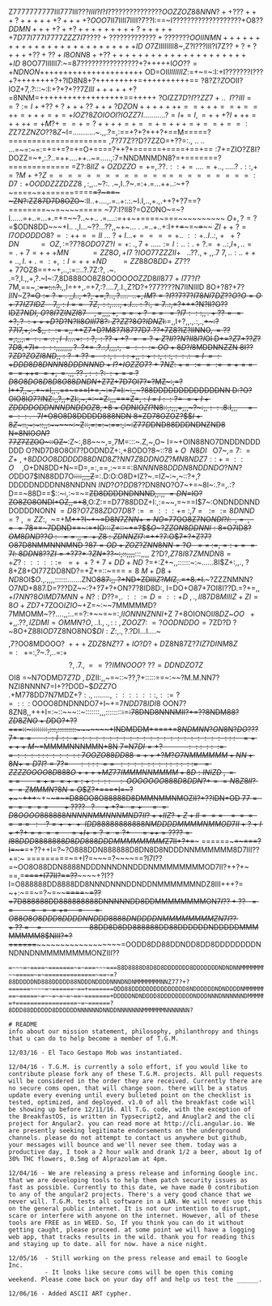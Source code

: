 
Z7777777777III777III$???IIII?I?I???????????????OOZZOZ88NNN?++???+++?++++++?++++?
OOO$7II7IIII7IIII?7??I:==~I???????????????????+O8$??DDMN++++?++?+++++++++?++++++
7D7$7I777I7777$ZZZ7I7????+?????????????+???????OOIINMN++++++++++++++++++++++++++
ID~O7$ZIIIIIIII8~,Z?I???III?I7Z$??+?+?++++??+??+I8ONN8++??++++++++++++++++++++++
ID~8$OO77IIIIII7:~=87????????????????+?+++++I$OO??=+NDNON$++++++++++++++++++++++
OD=OII$IIIIIIIZ$:=+~=~:I:+I???????I???+?++++++++?+?ID8N8+?+++++++++=++++++++++==
?8?Z$?ZO$OII?IOZ+7,.?:::~:I:+?+?+??7Z$III++++++?=$8NNM=++++++++++++++++++==+++++
?O$I$ZZ7$D?I??ZZ7+..~~I??III==?:=I++??+?+++??+++?DZON+++++++==+++==+==++=+++=+=+
IOZ?8ZOIOOI?IOZZ7I...........?=I+=I,=+++?I+++=++++=+M?+==+=?++++=+==+=+++=+==+==
:Z$Z7Z$ZNZO??8Z$~I=...........~.,,.?=,:==+?+?+++?+==M=====?=====================
,7?77Z$?$?D?7ZZO=+??=:., ..   .. ...=~=:~=:=+=+=?=+=O+====?++?+======+====+==+==
:7+=ZIO?Z8I?DOZZ=~+,:.?..=++....++..~=.....,:7=NNDMNMDN8?=+=======?=============
=Z?:$8IIZ+OZDZZO=+=,.??.::+=....=+..,.. ...?~.::,+=?M++?Z==============~========
:D7:+OODDZZZDZZ8~,:,,$..~?:. .~,I..?~.=:+.=...++..:~+?~====~=+==========~~=?~==~
~ZN?:ZZ87D7D8OZO~~~:II..+....,.=..+:.:.~I.I,..,+.,.++?+?7==?========~~=~~~~=====
~77:I?II8?=OZONO~=~?I......=+..=...+.=+=~~?..~+.. .=....:=++~+====~===~~~~~~~~~~
$O+,?=?=$$ODN8DD~~~+I.. .,I...~??...??,,~+~... . .=..+..+:I++~~=~~~=~~~~~=~~~~~~
$ZI++~?=I7ODODDO8?=:++==II~...~?+I...+====+.  .~::+..I..:,~+~~+?DN~~~~~~~~~~~=~~
OZ,:$=$?7?8ODO7Z?I=+:~.,7+.... .:=I:..:.+?.=~+..:,I+,..==.+7=+++MN~~~~~~~~~~~=ZZ
8O,+I7~?IOO77ZZZII+~~~..??.,+~,,.7~7,.. :. .+++..,I.+.=:+,:I=+++ND~~~~~~~=ZZ88O8
DD+~Z7??+~$77OZ8==+~+,..,:=::..?.7Z:?, .~. .=?,I.,,+,?.~I~:7,8D888OO8Z8OOOO$OOZZ
D8II877+I77?I?7$M,==~,:~~==:.:.?.~~,,I=++,.=+7,:?....7,.I.,Z?D?+?77????N7IINIIID
8O+?8?$+7$$?II$$N$~Z~~?=O$:=?=.~,,I..,+?,~+=,?..,?....~~..+,IM?=?I??7?7?I78NI$$7
DZ??O?O=O+77IZ7IDZ~~~~7,,:I==~~~7Z,::,....,+.I...:?:,=7$..:,=?+++?N?II?O??IDZ7$N
DI,~O?8I$7ZI$NZI87~~~~,=,,,,+,==~+?~==~~=?I7:::,,.+??==+?,?~:+++D?D?$N?II8$OIII7
8?:~Z?ZZ?8O?IDNZ$I:~~=,,I+?,,.,.:,.,~~+~:?77I7,+,:~$$,,::==,,++$Z7+D?M8?7I87?7D7
$??+$7Z8?IZ?IINNO$,=??=,:,,,.=~:.=.:~,I~~I....+:~:?,:??++?~==?+Z?II??N?II8I?I$OI
D+=?$Z$7+$??Z?7D8$,+7I=$~~:~::,,,,,,,,?~~?+=~.?.:,I,,,,:,~=:::=OO+8D?I$8MDDNNZZN
8I??$7Z$$D?ZOZI8ND,,:?~+??~=~~~::,~:~~::~+,,:+::,::,::.:~=I~=:+DDD8D8DNNN8DDDNNN
D+I?$$+IOZZO7?+7NZ:~+=:==:==+==~==++=~=+,=.,,~??~,~:~:?:~:+==~?D8O8DO8D8D8O88DND
N+$Z7Z+7D7OI7?=?MZ~:,=?I++7,,~,.+~=I,,.,==~===I+=,~:=7=I:~:,,~?88DDDDDDDDDDDDDNN
D:?O?OIO8I$O7?I$NZ:,,?,,+ZI:,~,=:~=Z:,,,===Z=,$:I~=~I::?=~=+~I+ZDDDDODDNNNDNDDOZ
8,+8+OD$N$IOZI?$N8::,:,,,+,,,~?~:,,$::.8:$I,,,$~~~~==::.~~~7I$+O8O8D8DDDDD888NDN
8=ZD78OZOZ?$$$I+8Z$~::,~:~::,,:~~~~~~~:~~~Z::,=:=:~:==:,:~:Z7$7D$DND88DDDNDNZND8
N=8NIO$ON?77Z$7ZZOO~::OZ~~~:Z~:,88~~~,=,7M=:::~.Z,~,O~$~$I=~+OIN88NO7DNDDNDDDDDD
O?ND7D8O8OI7?DODNDZ+:,+8ODO?8~::?$8+O~~N8DI~~~$O7~,=$~7:~=Z+~,+8DDOO8DDDDD88DND8
Z?NN7Z8DDNOZ?MN8NDZ7::~+~=~::O~~~~,$O+DN8DD+N~=D=,=:,==,:~===:$8NNNN88DDDN8NDDND
O?NN?O$DDO7$IN88DD7O~~::::,,,,Z~~=:.D:O:O8D+IZ?~.=IZ~:~,~::?+,?DDDDDNDDDNN8NNDNN
$IND?O?DD8$??DN8NO?O7~+=~8I~:.?=,.:?D==~88D==$::~~~:~~,:~=~=~~ZD8DDDDNDNNND,,.,,
$=DN=$IO?ZO8ZO8ONDI+OZ,,=+8~~,O:Z:==D7788DDZ+I:,:=~~,=~==I$7~:ONDNDDNNDDODDDNONN
$=D8?O7Z$88$ZDO7D8?:==:::+=~:,7~=~~:=:=8DNND=?~,=ZZ:,~~$~=+M~~+$+?$I~+~=D$8N7ZNN
+=NO=$77OO8Z7NO$NDI?I:~~,~=~~,~==78$==~7DDND==~:=+IO:::Z=::~+=?$$$O$~?$ZZON8DDNN
I:8$=O7ID$8?OM8DND??O~:~~==~,,~=~+Z8~:~ZDNNZI7$:=++$?$7:O$7+?+Z?7?O87D8NMMNNNMND
$?87=OD+ZOZ?ZNN8NN=?O~~==~:=,=:~+==7I:~8DDN8??ZI=+?7?+~?ZN$+??~:,::,,,,~~:::,,,,
Z?D?,$Z78I87ZMNDN8=+Z?::::::=~~=+~+?+7+DD+ND~$?=+:Z+~,,::::::~:~......8I$Z+:,,.,
$?8$+Z8+OI77ZDD8ND?=+Z+=::~===$=8~M+D8+ND8$OI$$O$.,.,,,,::::::.......ZNO~~887:,,
?+ND+ZDIII$Z?MI$Z,.=+8.+I.~~~?ZZZNMNN?O$7N$D+887$.$D=???DZ~~:?+?7+?+ON?7?8ID8D:,
I=DO+O87+7OI8I?$?$D.=?$+=,,+I7NN?8OIMD7MNN+N?:D??=,.~:::=D=::+D~,.,II87D8MIIIZ+Z
I=8O+ZD7+$7ZOO$IZIO$~+Z=~:~~7MMMMMD?7MMOMM~??....,,:..==?:+~~=~=:,$IIONNNZNNI$+Z
7+8OIONOI$I8DZ$~$OO~~++,,.??,IZDMI=OMMN?O,..$I$.,.,:~:~ ,ZOOZ7:~=?OODNDDO=7$ZD?D
?~8O+Z88I$OD$7Z8NO8NO$$DI:Z:,.,?$.?DI...I....~$$$$,7?OO8MDOOO$?~+++ZDZ8NZ?7+IO?D
?+D$Z8N87Z$?7IZ7DINM$$8Z=:~~~$+=:,?~.?,..=:+$$?,.7.,==??IMNOOO?~??=DDNDZO7Z$$OI8
=~N7ODMD7$Z7D~,D$ZII:,,~=~::~??,?+:::::==~:~~?M.M.NN7?NZI8NNNN7=I+??DOD~$$DZZ$7O
.+M778DD7N7MDZ$+?:.,........,:::::::,::=?=~::~~:~$OOOO8DNDNNDO7+I~+=$7NDD78IDI$8
OON7?8ZN8,,+++I=:~::~~~::~:::::::,,,::::::::~~:~~=~~:78DND8NNNMII?+=??8NDM8$8?ZD
8ZNO+D$DO?+??===~~~~~~~~::~::::::::,:::,:::::::::~~~~~~~+INDMDDM+===+=$8NDMNN?ON
8$N$?DO???7+==~~~~~~~:~:I~::~=:::::::::::::::::::::::~:~~~=++++M$~=MMMMNNNMMN+8N
7=N7$DI=+?~~~~~~~~~~~~:::~::~:==~:::::~:~:::::~7OOZO88DD88=+++?M?O7NMMMMMM+NN+8N
+=D7I?=7?=~~~~~:::~:~==~~::::::~:::~::~::=~~=ZZZZOOOO8D888O++++MZ77IMMMNNMMMM+8D
:INIZD~,==~=~~~~~~~=+==+=:~+~:~~:~::~~~~~:~~OOOOOOO888D8DDN?+==N8Z8II?==ZMMMN?8N
=O$$Z?+==~~~~~~~~=+I=~?+~~~~~~+++~~~+~~~~=~=D88OO8O88888D8DMMNMMNMOZII?+??IDN+OD
$77======~~~~~~~+????~~~?~~~~++?=~~=+~~~~==D8OOOO888888NNNNNMMNNNMND7II?++IIZ?+Z
+II===~~~~=~~=~~=~===~~~:~~~~?=+~~+~~+~~IDD88888888888NMDDDDMMMMNMMOD7II+?+I++?+
==~~=~~=~~~~~=+I+=?==?+~~~~~=++=????=I88DDD8888888D8DD888DDDMMMMMMMM$Z7II+?+=~~~
======~~~~~=~=~~==?I=~=~~=+??++I=?~?O888DDN888888D8DN8D8NDDDNNMMMMMM8D7III??+=:~
=========~=+I?=~~~=?~~~~==?I7I??=~OO8O88DDN8888NDDDNNNDNNDDDNMMMMMMMMOD7II?++?+~
==,=~~===+I77II?==??~~~~~~+?I??I=O888888DD8888DD8NNNDNNNDDNDDNMMMMMMNDZ8III+++?=
~+:~==~=?~=~~~~====~~~~~~~=??=~~7D888888DD888888888DNNNNNDD8DDMMMMMMMMON$7I??+??
~~==~~~~~~~~~=~~==+=~~~~~=~~~~~=O88O8O8DDD8DDDDNNDDD8888DNDDDDNMMMMMMMMZN7I??+??
~=~~~~=~~~~~~~~~~~~~~~~~~~~~~~~$88DD8D8DD888888DD88DDDDDDNDDDDDMMMMMMMM8$NIII?+?
=====~~=~~~~~~~~~~~~~~~~~~~~~~=OODD8DD88DDNDD8DD8DDDDDDDDNNDNNDNMMMMMMMMONZIII??
~~~~~~==~~=~~===~~~=~~~=~~~~~=78888888888O88888888888DDDDDNDDDDNMMMMMMNMNZNIII??
=~~~=~====~=======~=~===~~~===88D8888D8D8D8DDDDDDD8DDDDDDDNDNDNNMMMMMMNNMO7NIII?
~~=====~=~==============~==~=?88DDDDDND888DDDDD88NDDDNDDDDNNNDNDNMMMMMMMNNZ77?+?
======~~~~=~======~==+=======ODD88DDDDDDDDDDDDDDD8NDDDDDDNDNDDDDNMMMMMMMMM8$DD++
==~=====~=~~=~=~=~==~=======+DDDDDNDNDDDD8DDDDDDDDDNDDDNNNDNNNNNNDMMMMMMNNDZNNZ?
=+=================~=~======?8DDD88DDDDDD8DDDDDDNNNNNNDNNDDNNNNNNNMMMMMMNNNNNNN?

# README
info about our mission statement, philosophy, philanthropy and things that u can do to help become a member of T.G.M.

12/03/16 - El Taco Gestapo Mob was instantiated.

12/04/16 - T.G.M. is currently a solo effort, if you would like to contribute please fork any of these T.G.M. projects. All pull requests will be considered in the order they are received. Currently there are no secure coms open, that will change soon. there will be a status update every evening until every bulleted point on the checklist is tested, optimized, and deployed. v1.0 of all the breakfast code will be showing up before 12/11/16. All T.G. code, with the exception of the BreakfastOS, is written in Typsecript2, and Anuglar2 and the cli project for Angular2. you can read more at http://cli.angular.io. We are presently seeking legitimate endorsements on the underground channels. please do not attempt to contact us anywhere but github, your messages will bounce and we'll never see them. today was a productive day, I took a 2 hour walk and drank 1/2 a beer, about 1g of 30% THC flowers, 0.5mg of Alprazolam at 4pm.

12/04/16 - We are releasing a press release and informing Google inc. that we are developing tools to help them patch security issues as fast as possible. Currently to this date, we have made 0 contribution to any of the angular2 projects. There's a very good chance that we never will. T.G.M. tests all software in a LAN. We will never use this on the general public internet. It is not our intention to disrupt, scare or interfere with anyone on the internet. However, all of these tools are FREE as in WEED. So, If you think you can do it without getting caught, please proceed. at some point we will have a logging web app, that tracks results in the wild. thank you for reading this and staying up to date. all for now. have a nice night.

12/05/16  - Still working on the press release and email to Google Inc.
          - It looks like secure coms will be open this coming weekend. Please come back on your day off and help us test the ______.
          
12/06/16 - Added ASCII ART cypher.         

